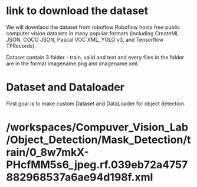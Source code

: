 # link to download the dataset


We will downlaod the dataset from roboflow Roboflow hosts free public computer vision datasets in many popular formats (including CreateML JSON, COCO JSON, Pascal VOC XML, YOLO v3, and Tensorflow TFRecords).

Dataset contain 3 folder - train, valid and test and every files in the folder are in the format imagename.png and imagename.xml.  

# Dataset and Dataloader
First goal is to make custom Dataset and DataLoader for object detection.


# /workspaces/Compuver_Vision_Lab/Object_Detection/Mask_Detection/train/0_8w7mkX-PHcfMM5s6_jpeg.rf.039eb72a4757882968537a6ae94d198f.xml